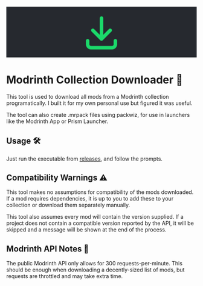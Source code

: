 ![banner.png](assets/banner.png)

# Modrinth Collection Downloader 💾

This tool is used to download all mods from a Modrinth collection programatically. I built it for my own personal use but figured it was useful.

The tool can also create .mrpack files using packwiz, for use in launchers like the Modrinth App or Prism Launcher.

## Usage 🛠️

Just run the executable from [releases]("https://github.com/kay-xr/modrinth-collection-downloader/releases), and follow the prompts. 

## Compatibility Warnings ⚠️

This tool makes no assumptions for compatibility of the mods downloaded. If a mod requires dependencies, it is up to you to add these to your collection or download them separately manually.

This tool also assumes every mod will contain the version supplied. If a project does not contain a compatible version reported by the API, it will be skipped and a message will be shown at the end of the process.

## Modrinth API Notes 📝

The public Modrinth API only allows for 300 requests-per-minute. This should be enough when downloading a decently-sized list of mods, but requests are throttled and may take extra time. 
